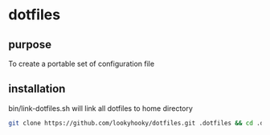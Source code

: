 # dotfiles

## purpose

To create a portable set of configuration file

## installation

bin/link-dotfiles.sh will link all dotfiles to home directory

```bash
git clone https://github.com/lookyhooky/dotfiles.git .dotfiles && cd .dotfiles/scripts && source link-dotfiles.sh
```
